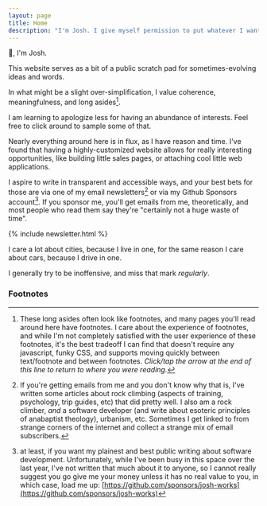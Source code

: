```yaml
---
layout: page
title: Home
description: "I'm Josh. I give myself permission to put whatever I want on this website."
---
```


👋, I'm Josh. 

This website serves as a bit of a public scratch pad for sometimes-evolving ideas and words.

In what might be a slight over-simplification, I value coherence, meaningfulness, and long asides[^a-long-aside]. 

I am learning to apologize less for having an abundance of interests. Feel free to click around to sample some of that. 

Nearly everything around here is in flux, as I have reason and time. I've found that having a highly-customized website allows for really interesting opportunities, like building little sales pages, or attaching cool little web applications. 

I aspire to write in transparent and accessible ways, and your best bets for those are via one of my email newsletters[^email-newsletter] or via my Github Sponsors account[^gh-sponsor]. If you sponsor me, you'll get emails from me, theoretically, and most people who read them say they're "certainly not a huge waste of time".

[^email-newsletter]: If you're getting emails from me and you don't know why that is, I've written some articles about rock climbing (aspects of training, psychology, trip guides, etc) that did pretty well. I also am a rock climber, _and_ a software developer (and write about esoteric principles of anabaptist theology), urbanism, etc. Sometimes I get linked to from strange corners of the internet and collect a strange mix of email subscribers. 

[^gh-sponsor]: at least, if you want my plainest and best public writing about software development. Unfortunately, while I've been busy in this space over the last year, I've not written that much about it to anyone, so I cannot really suggest you go give me your money unless it has no real value to you, in which case, load me up: [https://github.com/sponsors/josh-works](https://github.com/sponsors/josh-works)

{% include newsletter.html %}

I care a lot about cities, because I live in one, for the same reason I care about cars, because I drive in one. 

I generally try to be inoffensive, and miss that mark _regularly_. 

### Footnotes

[^a-long-aside]: These long asides often look like footnotes, and many pages you'll read around here have footnotes. I care about the experience of footnotes, and while I'm not completely satisfied with the user experience of these footnotes, it's the best tradeoff I can find that doesn't require any javascript, funky CSS, and supports moving quickly between text/footnote and between footnotes. _Click/tap the arrow at the end of this line to return to where you were reading._

